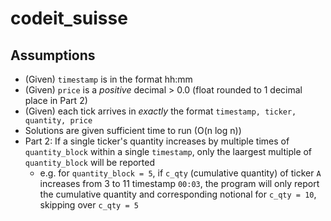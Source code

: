 # codeit_suisse
## Assumptions
- (Given) `timestamp` is in the format hh:mm
- (Given) `price` is a *positive* decimal > 0.0 (float rounded to 1 decimal place in Part 2)
- (Given) each tick arrives in *exactly* the format `timestamp, ticker, quantity, price`
- Solutions are given sufficient time to run (O(n log n))
- Part 2: If a single ticker's quantity increases by multiple times of `quantity_block` within a single `timestamp`, only the laargest multiple of `quantity_block` will be reported
    - e.g. for `quantity_block = 5`, if `c_qty` (cumulative quantity) of ticker `A` increases from 3 to 11 timestamp `00:03`, the program will only report the cumulative quantity and corresponding notional for `c_qty = 10`, skipping over `c_qty = 5`